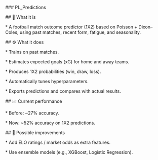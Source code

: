 \### PL\_Predictions



\## 📌 What it is



\* A football match outcome predictor (1X2) based on Poisson + Dixon–Coles, using past matches, recent form, fatigue, and seasonality.



\## ⚙️ What it does



\* Trains on past matches.



\* Estimates expected goals (xG) for home and away teams.



\* Produces 1X2 probabilities (win, draw, loss).



\* Automatically tunes hyperparameters.



\* Exports predictions and compares with actual results.



\## 📈 Current performance



\* Before: ~27% accuracy.



\* Now: ~52% accuracy on 1X2 predictions.



\## 🚀 Possible improvements



\* Add ELO ratings / market odds as extra features.



\* Use ensemble models (e.g., XGBoost, Logistic Regression).





